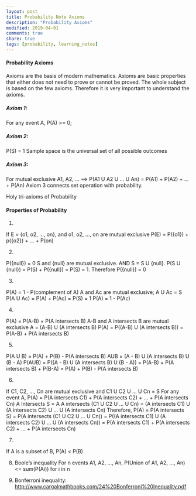 ```yaml
---
layout: post
title: Probability Note Axioms
description: "Probability Axioms"
modified: 2019-04-01
comments: true
share: true
tags: [probability, learning_notes]
---
```


#### Probability Axioms

Axioms are the basis of modern mathematics. Axioms are basic properties that either does not need to prove or cannot be proved. The whole subject is based on the few axioms. Therefore it is very important to understand the axioms.

##### Axiom 1:
For any event A, P(A) >= 0;
##### Axiom 2:
P(S) = 1
Sample space is the universal set of all possible outcomes
##### Axiom 3:
For mutual exclusive A1, A2, … ==> P(A1 U A2 U … U An) = P(A1) + P(A2) + … + P(An)
Axiom 3 connects set operation with probability.

Holy tri-axioms of Probability

#### Properties of Probability

1. 
If E = {o1, o2, …, on}, and o1, o2, …, on are mutual exclusive
P(E) = P({o1}) + p({o2}) + … + P(on)

2. 
P({null}) = 0
S and {null} are mutual exclusive. AND S = S U {null}. P(S U {null}) = P(S) + P({null}) = P(S) = 1. Therefore P({null}) = 0

3.
P(A) = 1 - P(complement of A)
A and Ac are mutual exclusive; A U Ac = S
P(A U Ac) = P(A) + P(Ac) = P(S) = 1
P(A) = 1 - P(Ac)

4.
P(A) = P(A-B) + P(A intersects B)
A-B and A intersects B are mutual exclusive
A = (A-B) U (A intersects B)
P(A) = P((A-B) U (A intersects B)) = P(A-B) + P(A intersects B)

5.
P(A U B) = P(A) + P(B) - P(A intersects B)
AUB = (A - B) U (A intersects B) U (B - A)
P(AUB) = P((A - B) U (A intersects B) U (B - A)) = P(A-B) + P(A intersects B) + P(B-A) =  P(A) + P(B) - P(A intersects B)

6.
If C1, C2, …, Cn are mutual exclusive and C1 U C2 U … U Cn = S
For any event A, P(A) = P(A intersects C1) + P(A intersects C2) + … + P(A intersects Cn)
A Intersects S = A
A intersects (C1 U C2 U … U Cn) = (A intersects C1) U (A intersects C2) U … U (A intersects Cn)
Therefore, P(A) = P(A intersects S) = P(A intersects (C1 U C2 U … U Cn)) = P((A intersects C1) U (A intersects C2) U … U (A intersects Cn)) =  P(A intersects C1) + P(A intersects C2) + … + P(A intersects Cn)

7.
If A is a subset of B, P(A) < P(B)

8. Boole’s inequality
For n events A1, A2, …, An, P(Union of A1, A2, …, An) <= sum(P(Ai)) for i in n

9. Bonferroni inequality: http://www.cargalmathbooks.com/24%20Bonferroni%20Inequality.pdf


